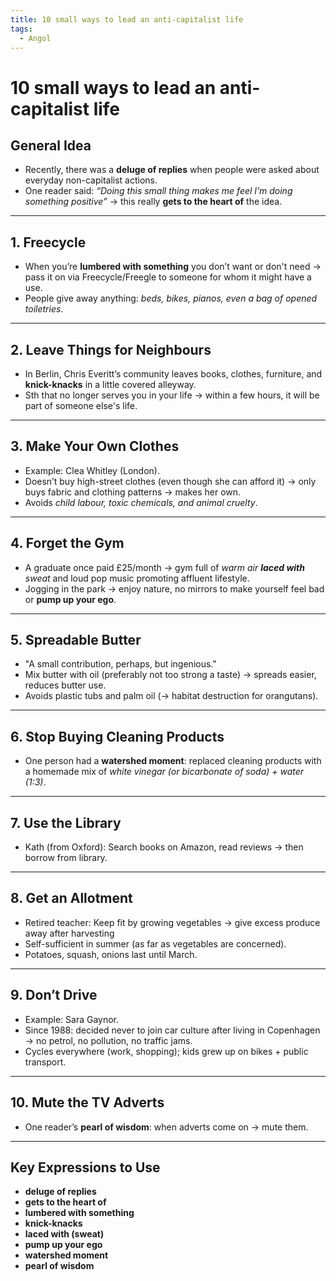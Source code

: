 ```yaml
---
title: 10 small ways to lead an anti-capitalist life
tags:
  - Angol
---
```


# 10 small ways to lead an anti-capitalist life

## General Idea

- Recently, there was a **deluge of replies** when people were asked about everyday non-capitalist actions.
- One reader said: _“Doing this small thing makes me feel I’m doing something positive”_ → this really **gets to the heart of** the idea.

---

## 1. Freecycle

- When you’re **lumbered with something** you don’t want or don't need → pass it on via Freecycle/Freegle to someone for whom it might have a use.
- People give away anything: _beds, bikes, pianos, even a bag of opened toiletries_.

---

## 2. Leave Things for Neighbours

- In Berlin, Chris Everitt’s community leaves books, clothes, furniture, and **knick-knacks** in a little covered alleyway.
- Sth that no longer serves you in your life → within a few hours, it will be part of someone else's life.

---

## 3. Make Your Own Clothes

- Example: Clea Whitley (London).
- Doesn’t buy high-street clothes (even though she can afford it) → only buys fabric and clothing patterns → makes her own.
- Avoids _child labour, toxic chemicals, and animal cruelty_.

---

## 4. Forget the Gym

- A graduate once paid £25/month → gym full of _warm air **laced with** sweat_ and loud pop music promoting affluent lifestyle.
- Jogging in the park → enjoy nature, no mirrors to make yourself feel bad or **pump up your ego**.

---

## 5. Spreadable Butter

- "A small contribution, perhaps, but ingenious."
- Mix butter with oil (preferably not too strong a taste) → spreads easier, reduces butter use.
- Avoids plastic tubs and palm oil (→ habitat destruction for orangutans).

---

## 6. Stop Buying Cleaning Products

- One person had a **watershed moment**: replaced cleaning products with a homemade mix of _white vinegar (or bicarbonate of soda) + water (1:3)_.

---

## 7. Use the Library

- Kath (from Oxford): Search books on Amazon, read reviews → then borrow from library.

---

## 8. Get an Allotment

- Retired teacher: Keep fit by growing vegetables → give  excess produce away after harvesting
- Self-sufficient in summer (as far as vegetables are concerned).
- Potatoes, squash, onions last until March.

---

## 9. Don’t Drive

- Example: Sara Gaynor.
- Since 1988: decided never to join car culture after living in Copenhagen → no petrol, no pollution, no traffic jams.
- Cycles everywhere (work, shopping); kids grew up on bikes + public transport.

---

## 10. Mute the TV Adverts

- One reader’s **pearl of wisdom**: when adverts come on → mute them.

---

## Key Expressions to Use

- **deluge of replies**
- **gets to the heart of**
- **lumbered with something**
- **knick-knacks**
- **laced with (sweat)**
- **pump up your ego**
- **watershed moment**
- **pearl of wisdom**